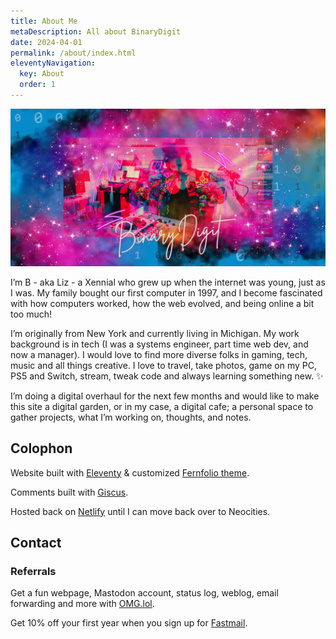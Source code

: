 ```yaml
---
title: About Me
metaDescription: All about BinaryDigit
date: 2024-04-01
permalink: /about/index.html
eleventyNavigation:
  key: About
  order: 1
---
```

![BinaryDigit on a colorful background](/src/assets/img/BinaryDJHeaderImage.png)

I’m B - aka Liz - a Xennial who grew up when the internet was young, just as I was. My family bought our first computer in 1997, and I become fascinated with how computers worked, how the web evolved, and being online a bit too much!

I’m originally from New York and currently living in Michigan. My work background is in tech (I was a systems engineer, part time web dev, and now a manager). I would love to find more diverse folks in gaming, tech, music and all things creative. I love to travel, take photos, game on my PC, PS5 and Switch, stream, tweak code and always learning something new. ✨

I’m doing a digital overhaul for the next few months and would like to make this site a digital garden, or in my case, a digital cafe; a personal space to gather projects, what I’m working on, thoughts, and notes.


## Colophon

Website built with <a href="https://www.11ty.dev/" target="_blank">Eleventy</a> & customized <a href="{{ pkg.repository.url }}" target="_blank">Fernfolio theme</a>.

Comments built with [Giscus](https://giscus.app).

Hosted back on [Netlify](https://netlify.com) until I can move back over to Neocities.


## Contact

<script data-letterbirduser="binarydigit" data-width="800px" data-showheader="true" src="https://letterbird.co/embed/v1.js"></script>


### Referrals

Get a fun webpage, Mastodon account, status log, weblog, email forwarding and more with [OMG.lol](https://home.omg.lol/referred-by/binarydigit).

Get 10% off your first year when you sign up for [Fastmail](https://ref.fm/u29983120).